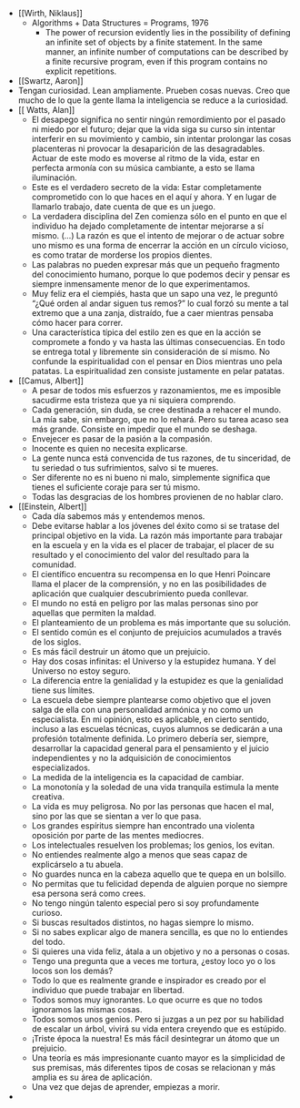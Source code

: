 - [[Wirth, Niklaus]]
	- Algorithms + Data Structures = Programs, 1976
		- The power of recursion evidently lies in the possibility of defining an infinite set of objects by a finite statement. In the same manner, an infinite number of computations can be described by a finite recursive program, even if this program contains no explicit repetitions.
- [[Swartz, Aaron]]
- Tengan curiosidad. Lean ampliamente. Prueben cosas nuevas. Creo que mucho de
      lo que la gente llama la inteligencia se reduce a la curiosidad.
- [[ Watts, Alan]]
	- El desapego significa no sentir ningún remordimiento por el pasado ni miedo por el futuro; dejar que la vida siga su curso sin intentar interferir en su movimiento y cambio, sin intentar prolongar las cosas placenteras ni provocar la desaparición de las desagradables. Actuar de este modo es moverse al ritmo de la vida, estar en perfecta armonía con su música cambiante, a esto se llama iluminación.
	- Este es el verdadero secreto de la vida: Estar completamente comprometido con lo que haces en el aquí y ahora. Y en lugar de llamarlo trabajo, date cuenta de que es un juego.
	- La verdadera disciplina del Zen comienza sólo en el punto en que el individuo ha dejado completamente de intentar mejorarse a sí mismo. (…) La razón es que el intento de mejorar o de actuar sobre uno mismo es una forma de encerrar la acción en un círculo vicioso, es como tratar de morderse los propios dientes.
	- Las palabras no pueden expresar más que un pequeño fragmento del conocimiento humano, porque lo que podemos decir y pensar es siempre inmensamente menor de lo que experimentamos.
	- Muy feliz era el ciempiés, hasta que un sapo una vez, le preguntó “¿Qué orden al andar siguen tus remos?” lo cual forzó su mente a tal extremo que a una zanja, distraído, fue a caer mientras pensaba cómo hacer para correr.
	- Una característica típica del estilo zen es que en la acción se compromete a fondo y va hasta las últimas consecuencias. En todo se entrega total y libremente sin consideración de sí mismo. No confunde la espiritualidad con el pensar en Dios mientras uno pela patatas. La espiritualidad zen consiste justamente en pelar patatas.
- [[Camus, Albert]]
	- A pesar de todos mis esfuerzos y razonamientos, me es imposible sacudirme esta tristeza que ya ni siquiera comprendo.
	- Cada generación, sin duda, se cree destinada a rehacer el mundo. La mía sabe, sin embargo, que no lo rehará. Pero su tarea acaso sea más grande. Consiste en impedir que el mundo se deshaga.
	- Envejecer es pasar de la pasión a la compasión.
	- Inocente es quien no necesita explicarse.
	- La gente nunca está convencida de tus razones, de tu sinceridad, de tu seriedad o tus sufrimientos, salvo si te mueres.
	- Ser diferente no es ni bueno ni malo, simplemente significa que tienes el suficiente coraje para ser tú mismo.
	- Todas las desgracias de los hombres provienen de no hablar claro.
- [[Einstein, Albert]]
	- Cada día sabemos más y entendemos menos.
	- Debe evitarse hablar a los jóvenes del éxito como si se tratase del principal objetivo en la vida. La razón más importante para trabajar en la escuela y en la vida es el placer de trabajar, el placer de su resultado y el conocimiento del valor del resultado para la comunidad.
	- El científico encuentra su recompensa en lo que Henri Poincare llama el placer de la comprensión, y no en las posibilidades de aplicación que cualquier descubrimiento pueda conllevar.
	- El mundo no está en peligro por las malas personas sino por aquellas que permiten la maldad.
	- El planteamiento de un problema es más importante que su solución.
	- El sentido común es el conjunto de prejuicios acumulados a través de los siglos.
	- Es más fácil destruir un átomo que un prejuicio.
	- Hay dos cosas infinitas: el Universo y la estupidez humana. Y del Universo no estoy seguro.
	- La diferencia entre la genialidad y la estupidez es que la genialidad tiene sus límites.
	- La escuela debe siempre plantearse como objetivo que el joven salga de ella con una personalidad armónica y no como un especialista. En mi opinión, esto es aplicable, en cierto sentido, incluso a las escuelas técnicas, cuyos alumnos se dedicarán a una profesión totalmente definida. Lo primero debería ser, siempre, desarrollar la capacidad general para el pensamiento y el juicio independientes y no la adquisición de conocimientos especializados.
	- La medida de la inteligencia es la capacidad de cambiar.
	- La monotonía y la soledad de una vida tranquila estimula la mente creativa.
	- La vida es muy peligrosa. No por las personas que hacen el mal, sino por las que se sientan a ver lo que pasa.
	- Los grandes espíritus siempre han encontrado una violenta oposición por parte de las mentes mediocres.
	- Los intelectuales resuelven los problemas; los genios, los evitan.
	- No entiendes realmente algo a menos que seas capaz de explicárselo a tu abuela.
	- No guardes nunca en la cabeza aquello que te quepa en un bolsillo.
	- No permitas que tu felicidad dependa de alguien porque no siempre esa persona será como crees.
	- No tengo ningún talento especial pero si soy profundamente curioso.
	- Si buscas resultados distintos, no hagas siempre lo mismo.
	- Si no sabes explicar algo de manera sencilla, es que no lo entiendes del todo.
	- Si quieres una vida feliz, átala a un objetivo y no a personas o cosas.
	- Tengo una pregunta que a veces me tortura, ¿estoy loco yo o los locos son los demás?
	- Todo lo que es realmente grande e inspirador es creado por el individuo que puede trabajar en libertad.
	- Todos somos muy ignorantes. Lo que ocurre es que no todos ignoramos las mismas cosas.
	- Todos somos unos genios. Pero si juzgas a un pez por su habilidad de escalar un árbol, vivirá su vida entera creyendo que es estúpido.
	- ¡Triste época la nuestra! Es más fácil desintegrar un átomo que un prejuicio.
	- Una teoría es más impresionante cuanto mayor es la simplicidad de sus premisas, más diferentes tipos de cosas se relacionan y más amplia es su área de aplicación.
	- Una vez que dejas de aprender, empiezas a morir.
-